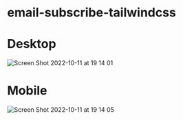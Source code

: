 # email-subscribe-tailwindcss

# Desktop
![Screen Shot 2022-10-11 at 19 14 01](https://user-images.githubusercontent.com/73247644/195145014-1498a1c1-4ffa-4efc-a719-0d86c21d26b6.png)

# Mobile
![Screen Shot 2022-10-11 at 19 14 05](https://user-images.githubusercontent.com/73247644/195145027-aba9d480-bed5-44fd-9840-e7b96d56360e.png)
